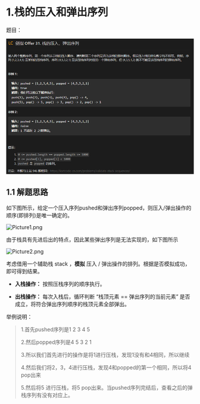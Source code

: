 # 1.栈的压入和弹出序列

题目：

![image-20210228210311776](./image-20210228210311776.png)

## 1.1 解题思路

如下图所示，给定一个压入序列pushed和弹出序列popped，则压入/弹出操作的顺序(即排列)是唯一确定的。

![Picture1.png](https://pic.leetcode-cn.com/c880f045c03a8e03b7908b2d49b658a9a32ba8f5d40cb19da62db32c7eb58830-Picture1.png)

由于栈具有先进后出的特点，因此某些弹出序列是无法实现的，如下图所示

![Picture2.png](https://pic.leetcode-cn.com/4397f5b44038603d70568147824877cacdaa76cef22371c2c80ff55f915092fd-Picture2.png)

考虑借用一个辅助栈 stack ，**模拟** 压入 / 弹出操作的排列。根据是否模拟成功，即可得到结果。

- **入栈操作：** 按照压栈序列的顺序执行。

- **出栈操作：** 每次入栈后，循环判断 “栈顶元素 == 弹出序列的当前元素” 是否成立，将符合弹出序列顺序的栈顶元素全部弹出。

举例说明：

> 1.首先pushed序列是1 2 3 4 5
>
> 2.然后popped序列是4 5 3 2 1
>
> 3.所以我们首先进行的操作是将1进行压栈，发现1没有和4相同，所以继续
>
> 4.然后我们将2，3，4进行压栈，发现4和popped的第一个相同，所以将4 pop出来
>
> 5.然后将5 进行压栈，将5 pop出来。当pushed序列完结后，查看之后的弹栈序列有没有对应上。